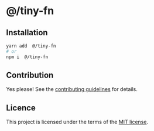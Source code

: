 # @/tiny-fn



## Installation

```sh
yarn add  @/tiny-fn
# or
npm i  @/tiny-fn
```

## Contribution

Yes please! See the
[contributing guidelines](https://github.com/chakra-ui/core/blob/main/CONTRIBUTING.md)
for details.

## Licence

This project is licensed under the terms of the
[MIT license](https://github.com/chakra-ui/core/blob/main/LICENSE).
